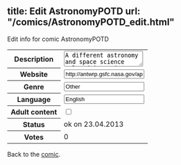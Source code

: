 title: Edit AstronomyPOTD
url: "/comics/AstronomyPOTD_edit.html"
---
Edit info for comic AstronomyPOTD

<form name="comic" action="http://gaepostmail.appengine.com/comic" name="post">
<table class="comicinfo">
<tr>
<th>Description</th><td><textarea name="description">A different astronomy and space science related image is featured each day, along with a brief explanation.</textarea></td>
</tr>
<tr>
<th>Website</th><td><input type="text" name="url" value="http://antwrp.gsfc.nasa.gov/apod/astropix.html"/></td>
</tr>
<tr>
<th>Genre</th><td><input type="text" name="genre" value="Other"/></td>
</tr>
<tr>
<th>Language</th><td><input type="text" name="language" value="English"/></td>
</tr>
<tr>
<th>Adult content</th><td><input type="checkbox" name="adult" value="adult" /></td>
</tr>
<tr>
<th>Status</th><td>ok on 23.04.2013</td>
</tr>
<tr>
<th>Votes</th><td>0</div></td>
</tr>
</table>
</form>

Back to the [comic](/comics/AstronomyPOTD.html).
